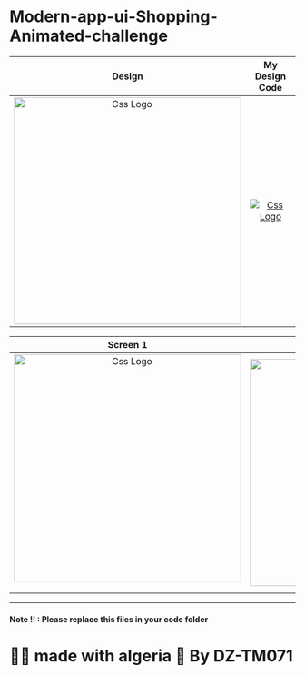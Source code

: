 # Modern-app-ui-Shopping-Animated-challenge











































<!--
![Capture d’écran 2022-08-25 123440](https://user-images.githubusercontent.com/69757558/186706291-bbd84a78-85d5-429a-b51c-d3b1db0f6003.png)
![Capture d’écran 2022-08-25 162039](https://user-images.githubusercontent.com/69757558/186706303-3a5a3ab0-8bb2-4a07-a331-2e58544a013c.png)
![Screenshot_1661440861](https://user-images.githubusercontent.com/69757558/186706405-9124c026-9893-419c-82d5-cbea6ba5dcc9.png)


![Screenshot_1661440849](https://user-images.githubusercontent.com/69757558/186706342-6da9d2bf-a479-408d-89fb-2350cffb5ca0.png)
![Screenshot_1661440851](https://user-images.githubusercontent.com/69757558/186706381-4d1dc7cf-ca90-49c2-b894-ba0e4b6ad8e4.png) -->




<table>
 
 
<thead> 
  
 
<tr>

<th align="center">Design</th>  
  
<th align="center">My Design Code</th>
 

</tr>
 
</thead>


<tbody>
  
 
 
 
 
  
 
 
<tr>
  
<td align="center">

  <a target="_blank" rel="" href="https://user-images.githubusercontent.com/69757558/186706291-bbd84a78-85d5-429a-b51c-d3b1db0f6003.png">
        <img src="https://user-images.githubusercontent.com/69757558/186706291-bbd84a78-85d5-429a-b51c-d3b1db0f6003.png" alt="Css Logo" with="200" height="400"/>
  </a>
  
  </td>
  
<td align="center">
  <a target="_blank" rel="" href="https://user-images.githubusercontent.com/69757558/186706303-3a5a3ab0-8bb2-4a07-a331-2e58544a013c.png">
  <img src="https://user-images.githubusercontent.com/69757558/186706303-3a5a3ab0-8bb2-4a07-a331-2e58544a013c.png" alt="Css Logo" with="200 height="400"/>
  
 </td>
  
</tr>
  
  
</tbody>
  
</table>



<table>
  
<thead>
 
 
<tr>
  
  
  <th align="center">Screen 1</th>
  
  <th align="center">Screen 2</th>
  
 <th align="center">Screen 3</th>
  
 
</tr>
</thead>
  
<tbody>
<tr>
  
  
  <td align="center">
   
   
  <a target="_blank" rel="" href="https://user-images.githubusercontent.com/69757558/186706405-9124c026-9893-419c-82d5-cbea6ba5dcc9.png">
<img src="https://user-images.githubusercontent.com/69757558/186706405-9124c026-9893-419c-82d5-cbea6ba5dcc9.png" alt="Css Logo" with="200" height="400"/>

  </a></td>
  
   
  <td align="center">
   
   



    
  <a target="_blank" rel="" href="https://user-images.githubusercontent.com/69757558/186706342-6da9d2bf-a479-408d-89fb-2350cffb5ca0.png">

<img src="https://user-images.githubusercontent.com/69757558/186706342-6da9d2bf-a479-408d-89fb-2350cffb5ca0.png" alt="Css Logo" with="200" height="400"/> 

  </a>
 
 </td>
  
    
  <td align="center">
  <a target="_blank" rel="" href="https://user-images.githubusercontent.com/69757558/186706381-4d1dc7cf-ca90-49c2-b894-ba0e4b6ad8e4.png">

<img src="https://user-images.githubusercontent.com/69757558/186706381-4d1dc7cf-ca90-49c2-b894-ba0e4b6ad8e4.png" alt="Css Logo" with="200" height="400"/> 

  </a>
 </td>
 
  
</tr>
 
</tbody>
 
</table>




 <hr>
  <h4> Note !! : Please replace this files in your code folder </h4>

<h1> 🐱‍👤 made with algeria 🖤 By DZ-TM071 </h1>
